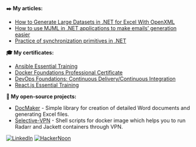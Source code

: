 **✒️ My articles:**
  - [How to Generate Large Datasets in .NET for Excel With OpenXML](https://hackernoon.com/how-to-generate-large-datasets-in-net-for-excel-with-openxml)
  - [How to use MJML in .NET applications to make emails’ generation easier](https://www.techiexpert.com/how-to-use-mjml-in-net-applications-to-make-emails-generation-easier/)
  - [Practice of synchronization primitives in .NET](https://hightech.plus/2021/08/18/praktika-primitivov-sinhronizacii-v-net)

 
**🎓 My certificates:**
  - [Ansible Essential Training](https://www.linkedin.com/learning/certificates/0202bdcf2855ffc883430795be7382def149283302083e29486c189e8fb790f8?u=2113185)
  - [Docker Foundations Professional Certificate](https://www.linkedin.com/learning/certificates/6392b4258a0cf981090cad5be91886ca04e5281d8e1cc7e67e15fcee8b804a77?u=2113185)
  - [DevOps Foundations: Continuous Delivery/Continuous Integration](https://www.linkedin.com/learning/certificates/ba6858a8c3b15b9307a5457ba0732043cd3428386e5b8360de015d3c4cdc1956?u=2113185)
  - [React.js Essential Training](https://www.linkedin.com/learning/certificates/165cef8ad91175a24104fbc3c5500b4d8e9ce7d717d7da2400ff30e7e6f0d46b?u=2113185)

**🔬 My open-source projects:**
  - [DocMaker](https://github.com/kotofsky/DocMaker) - Simple library for creation of detailed Word documents and generating Excel files.
  - [Selective-VPN](https://github.com/kotofsky/selective-vpn) - Shell scripts for docker image which helps you to run Radarr and Jackett containers through VPN.

[![LinkedIn](https://img.shields.io/badge/LinkedIn-Connect-blue?style=for-the-badge&logo=linkedin&)](https://www.linkedin.com/in/artem-rudiakov/)
[![HackerNoon](https://img.shields.io/badge/HackerNoon-Articles-4CAF50?style=for-the-badge&logo=hackernoon&logoColor=black)](https://hackernoon.com/u/arudiakov)
